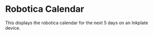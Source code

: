 # Robotica Calendar

This displays the robotica calendar for the next 5 days on an Inkplate device.
